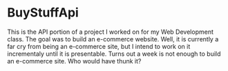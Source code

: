 # BuyStuffApi
This is the API portion of a project I worked on for my Web Development class. The goal was to build an e-commerce website. Well, it is currently a far cry from being an e-commerce site, but I intend to work on it incrementaly until it is presentable. Turns out a week is not enough to build an e-commerce site. Who would have thunk it?
